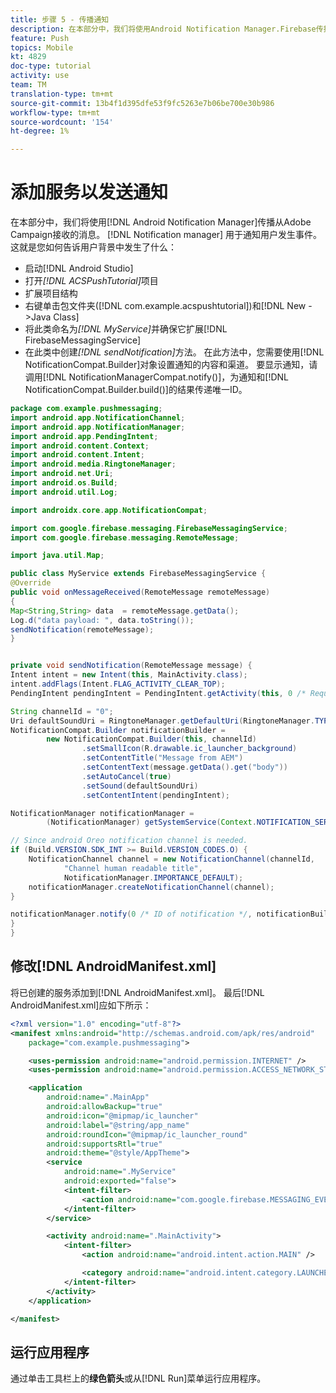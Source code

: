 ```yaml
---
title: 步骤 5 - 传播通知
description: 在本部分中，我们将使用Android Notification Manager.Firebase传播从Adobe Campaign接收的消息
feature: Push
topics: Mobile
kt: 4829
doc-type: tutorial
activity: use
team: TM
translation-type: tm+mt
source-git-commit: 13b4f1d395dfe53f9fc5263e7b06be700e30b986
workflow-type: tm+mt
source-wordcount: '154'
ht-degree: 1%

---
```


# 添加服务以发送通知

在本部分中，我们将使用[!DNL Android Notification Manager]传播从Adobe Campaign接收的消息。 [!DNL Notification manager] 用于通知用户发生事件。这就是您如何告诉用户背景中发生了什么：

* 启动[!DNL Android Studio]
* 打开&#x200B;*[!DNL ACSPushTutorial]*&#x200B;项目
* 扩展项目结构
* 右键单击包文件夹([!DNL com.example.acspushtutorial])和[!DNL New ->Java Class]
* 将此类命名为&#x200B;*[!DNL MyService]*&#x200B;并确保它扩展[!DNL FirebaseMessagingService]
* 在此类中创建&#x200B;*[!DNL sendNotification]*&#x200B;方法。 在此方法中，您需要使用[!DNL NotificationCompat.Builder]对象设置通知的内容和渠道。 要显示通知，请调用[!DNL NotificationManagerCompat.notify()]，为通知和[!DNL NotificationCompat.Builder.build()]的结果传递唯一ID。

<!--
Removed `{.line-numbers}` below
-->

```java
package com.example.pushmessaging;
import android.app.NotificationChannel;
import android.app.NotificationManager;
import android.app.PendingIntent;
import android.content.Context;
import android.content.Intent;
import android.media.RingtoneManager;
import android.net.Uri;
import android.os.Build;
import android.util.Log;

import androidx.core.app.NotificationCompat;

import com.google.firebase.messaging.FirebaseMessagingService;
import com.google.firebase.messaging.RemoteMessage;

import java.util.Map;

public class MyService extends FirebaseMessagingService {
@Override
public void onMessageReceived(RemoteMessage remoteMessage)
{
Map<String,String> data  = remoteMessage.getData();
Log.d("data payload: ", data.toString());
sendNotification(remoteMessage);
}


private void sendNotification(RemoteMessage message) {
Intent intent = new Intent(this, MainActivity.class);
intent.addFlags(Intent.FLAG_ACTIVITY_CLEAR_TOP);
PendingIntent pendingIntent = PendingIntent.getActivity(this, 0 /* Request code */, intent, PendingIntent.FLAG_ONE_SHOT);

String channelId = "0";
Uri defaultSoundUri = RingtoneManager.getDefaultUri(RingtoneManager.TYPE_NOTIFICATION);
NotificationCompat.Builder notificationBuilder =
        new NotificationCompat.Builder(this, channelId)
                .setSmallIcon(R.drawable.ic_launcher_background)
                .setContentTitle("Message from AEM")
                .setContentText(message.getData().get("body"))
                .setAutoCancel(true)
                .setSound(defaultSoundUri)
                .setContentIntent(pendingIntent);

NotificationManager notificationManager =
        (NotificationManager) getSystemService(Context.NOTIFICATION_SERVICE);

// Since android Oreo notification channel is needed.
if (Build.VERSION.SDK_INT >= Build.VERSION_CODES.O) {
    NotificationChannel channel = new NotificationChannel(channelId,
            "Channel human readable title",
            NotificationManager.IMPORTANCE_DEFAULT);
    notificationManager.createNotificationChannel(channel);
}

notificationManager.notify(0 /* ID of notification */, notificationBuilder.build());
}
}
```

## 修改[!DNL AndroidManifest.xml]

将已创建的服务添加到[!DNL AndroidManifest.xml]。 最后[!DNL AndroidManifest.xml]应如下所示：

<!--
Removed `{.line-numbers}` below
-->

```xml
<?xml version="1.0" encoding="utf-8"?>
<manifest xmlns:android="http://schemas.android.com/apk/res/android"
    package="com.example.pushmessaging">

    <uses-permission android:name="android.permission.INTERNET" />
    <uses-permission android:name="android.permission.ACCESS_NETWORK_STATE" />

    <application
        android:name=".MainApp"
        android:allowBackup="true"
        android:icon="@mipmap/ic_launcher"
        android:label="@string/app_name"
        android:roundIcon="@mipmap/ic_launcher_round"
        android:supportsRtl="true"
        android:theme="@style/AppTheme">
        <service
            android:name=".MyService"
            android:exported="false">
            <intent-filter>
                <action android:name="com.google.firebase.MESSAGING_EVENT" />
            </intent-filter>
        </service>

        <activity android:name=".MainActivity">
            <intent-filter>
                <action android:name="android.intent.action.MAIN" />

                <category android:name="android.intent.category.LAUNCHER" />
            </intent-filter>
        </activity>
    </application>

</manifest>
```

## 运行应用程序

通过单击工具栏上的&#x200B;**绿色箭头**&#x200B;或从[!DNL Run]菜单运行应用程序。
